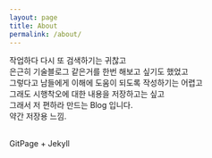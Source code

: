 ```yaml
---
layout: page
title: About
permalink: /about/
---
```


작업하다 다시 또 검색하기는 귀찮고<br/>
은근히 기술블로그 같은거를 한번 해보고 싶기도 했었고<br/>
그렇다고 남들에게 이해에 도움이 되도록 작성하기는 어렵고<br/>
그래도 시행착오에 대한 내용을 저장하고는 싶고<br/>
그래서 저 편하라 만드는 Blog 입니다. <br/>
약간 저장용 느낌. <br/>

<br/>
GitPage + Jekyll
